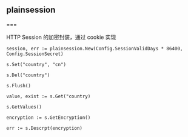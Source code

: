 ## plainsession

===

HTTP Session 的加密封装，通过 cookie 实现

```
session, err := plainsession.New(Config.SessionValidDays * 86400, Config.SessionSecret)

s.Set("country", "cn")

s.Del("country")

s.Flush()

value, exist := s.Get("country)

s.GetValues()

encryption := s.GetEncryption()

err := s.Descrpt(encryption)

```


